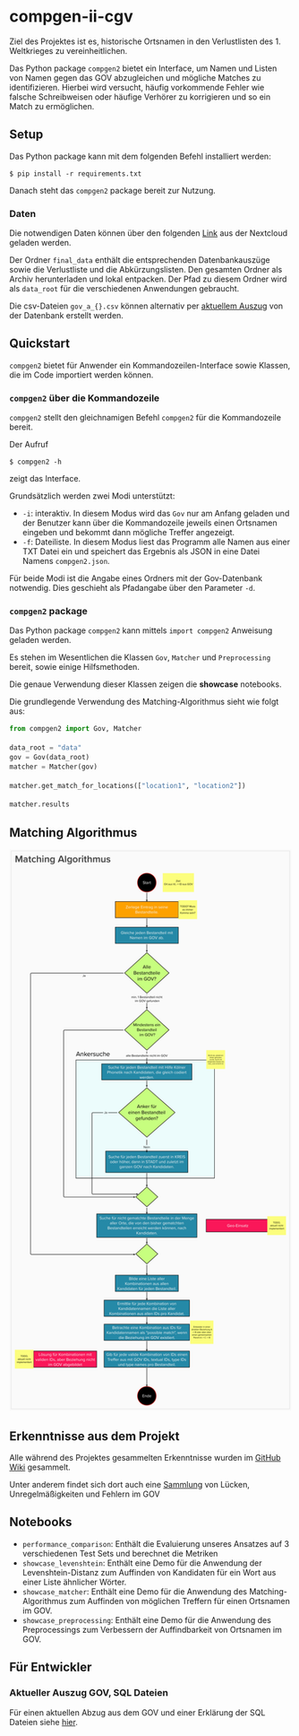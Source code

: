 # compgen-ii-cgv
Ziel des Projektes ist es, historische Ortsnamen in den Verlustlisten des 1. Weltkrieges zu vereinheitlichen.

Das Python package `compgen2` bietet ein Interface, um Namen und Listen von Namen gegen das GOV abzugleichen und mögliche Matches zu identifizieren. Hierbei wird versucht, häufig vorkommende Fehler wie falsche Schreibweisen oder häufige Verhörer zu korrigieren und so ein Match zu ermöglichen. 

## Setup
Das Python package kann mit dem folgenden Befehl installiert werden:
```
$ pip install -r requirements.txt
```

Danach steht das `compgen2` package bereit zur Nutzung.

### Daten

Die notwendigen Daten können über den folgenden [Link](https://correlcloud.org/index.php/s/iRXKCqQpxwreaMG) aus der Nextcloud geladen werden.

Der Ordner `final_data` enthält die entsprechenden Datenbankauszüge sowie die Verlustliste und die Abkürzungslisten. Den gesamten Ordner als Archiv herunterladen und lokal entpacken. Der Pfad zu diesem Ordner wird als `data_root` für die verschiedenen Anwendungen gebraucht.

Die csv-Dateien `gov_a_{}.csv` können alternativ per [aktuellem Auszug](https://github.com/CorrelAid/compgen-ii-cgv/blob/main/sql/README_SQL.md) von der Datenbank erstellt werden.

## Quickstart
`compgen2` bietet für Anwender ein Kommandozeilen-Interface sowie Klassen, die im Code importiert werden können.

### `compgen2` über die Kommandozeile

`compgen2` stellt den gleichnamigen Befehl `compgen2` für die Kommandozeile bereit.

Der Aufruf 
```
$ compgen2 -h
```

zeigt das Interface. 

Grundsätzlich werden zwei Modi unterstützt:
- `-i`: interaktiv. In diesem Modus wird das `Gov` nur am Anfang geladen und der Benutzer kann über die Kommandozeile jeweils einen Ortsnamen eingeben und bekommt dann mögliche Treffer angezeigt.
- `-f`: Dateiliste. In diesem Modus liest das Programm alle Namen aus einer TXT Datei ein und speichert das Ergebnis als JSON in eine Datei Namens `compgen2.json`.

Für beide Modi ist die Angabe eines Ordners mit der Gov-Datenbank notwendig. Dies geschieht als Pfadangabe über den Parameter `-d`.

### `compgen2` package

Das Python package `compgen2` kann mittels `import compgen2` Anweisung geladen werden.

Es stehen im Wesentlichen die Klassen `Gov`, `Matcher` und `Preprocessing` bereit, sowie einige Hilfsmethoden.

Die genaue Verwendung dieser Klassen zeigen die **showcase** notebooks.

Die grundlegende Verwendung des Matching-Algorithmus sieht wie folgt aus:

```Python
from compgen2 import Gov, Matcher

data_root = "data"
gov = Gov(data_root)
matcher = Matcher(gov)

matcher.get_match_for_locations(["location1", "location2"])

matcher.results
```

## Matching Algorithmus

![](CompGenII_MatchingAlgorithmus.png)

## Erkenntnisse aus dem Projekt

Alle während des Projektes gesammelten Erkenntnisse wurden im [GitHub Wiki](https://github.com/CorrelAid/compgen-ii-cgv/wiki) gesammelt.

Unter anderem findet sich dort auch eine [Sammlung](https://github.com/CorrelAid/compgen-ii-cgv/wiki/21-Geschichtliches-Ortsverzeichnis--(Findings)) von Lücken, Unregelmäßigkeiten und Fehlern im GOV

## Notebooks

- `performance_comparison`: Enthält die Evaluierung unseres Ansatzes auf 3 verschiedenen Test Sets und berechnet die Metriken
- `showcase_levenshtein`: Enthält eine Demo für die Anwendung der Levenshtein-Distanz zum Auffinden von Kandidaten für ein Wort aus einer Liste ähnlicher Wörter.
- `showcase_matcher`: Enthält eine Demo für die Anwendung des Matching-Algorithmus zum Auffinden von möglichen Treffern für einen Ortsnamen im GOV.
- `showcase_preprocessing`: Enthält eine Demo für die Anwendung des Preprocessings zum Verbessern der Auffindbarkeit von Ortsnamen im GOV.

## Für Entwickler

### Aktueller Auszug GOV, SQL Dateien
Für einen aktuellen Abzug aus dem GOV und einer Erklärung der SQL Dateien siehe [hier](https://github.com/CorrelAid/compgen-ii-cgv/blob/main/sql/README_SQL.md).

